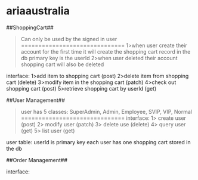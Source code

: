 # ariaaustralia

##ShoppingCart##
>Can only be used by the signed in user
 ==============================
1>when user create their account for the first time
>it will create the shopping cart record in the db primary key is the userId
2>when user deleted their account shopping cart will also be deleted

interface:
1>add item to shopping cart        (post)
2>delete item from shopping cart   (delete)
3>modify item in the shopping cart  (patch)
4>check out shopping cart           (post)
5>retrieve shopping cart by userId   (get)


##User Management##
>user has 5 classes: SuperAdmin, Admin, Employee, SVIP, VIP, Normal
 ==============================
interface:
1> create user  (post)
2> modify user  (patch)
3> delete use   (delete)
4> query user   (get)
5> list user    (get)

user table: userId is primary key
each user has one shopping cart stored in the db


##Order Management##

interface:
